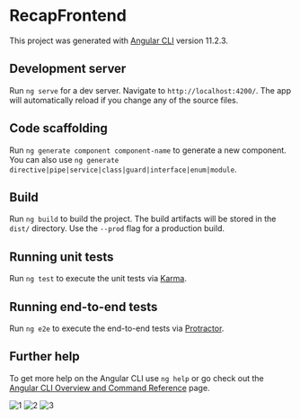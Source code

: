 # RecapFrontend

This project was generated with [Angular CLI](https://github.com/angular/angular-cli) version 11.2.3.

## Development server

Run `ng serve` for a dev server. Navigate to `http://localhost:4200/`. The app will automatically reload if you change any of the source files.

## Code scaffolding

Run `ng generate component component-name` to generate a new component. You can also use `ng generate directive|pipe|service|class|guard|interface|enum|module`.

## Build

Run `ng build` to build the project. The build artifacts will be stored in the `dist/` directory. Use the `--prod` flag for a production build.

## Running unit tests

Run `ng test` to execute the unit tests via [Karma](https://karma-runner.github.io).

## Running end-to-end tests

Run `ng e2e` to execute the end-to-end tests via [Protractor](http://www.protractortest.org/).

## Further help

To get more help on the Angular CLI use `ng help` or go check out the [Angular CLI Overview and Command Reference](https://angular.io/cli) page.


![1](https://user-images.githubusercontent.com/65495192/110987455-271a0000-8380-11eb-9953-1311a3fd8bb4.PNG)
![2](https://user-images.githubusercontent.com/65495192/110987456-271a0000-8380-11eb-996f-7496e10934c1.PNG)
![3](https://user-images.githubusercontent.com/65495192/110987448-25e8d300-8380-11eb-92ff-c979cd9d5ad9.PNG)


